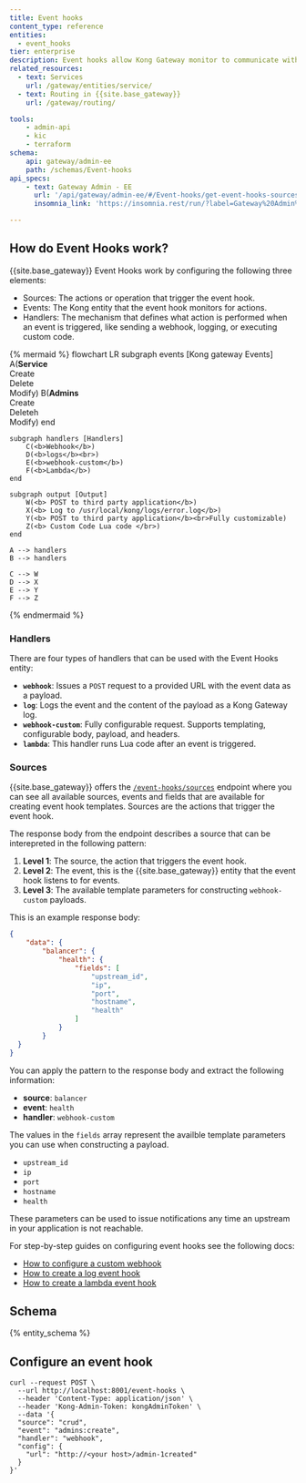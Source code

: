 ```yaml
---
title: Event hooks
content_type: reference
entities:
  - event_hooks
tier: enterprise
description: Event hooks allow Kong Gateway monitor to communicate with target services or resources, notifying the target resource that an event was triggered. 
related_resources:
  - text: Services
    url: /gateway/entities/service/
  - text: Routing in {{site.base_gateway}}
    url: /gateway/routing/

tools:
    - admin-api
    - kic
    - terraform
schema:
    api: gateway/admin-ee
    path: /schemas/Event-hooks
api_specs:
    - text: Gateway Admin - EE
      url: '/api/gateway/admin-ee/#/Event-hooks/get-event-hooks-sources'
      insomnia_link: 'https://insomnia.rest/run/?label=Gateway%20Admin%20Enterprise%20API&uri=https%3A%2F%2Fraw.githubusercontent.com%2FKong%2Fdeveloper.konghq.com%2Fmain%2Fapi-specs%2FGateway-EE%2Flatest%2Fkong-ee.yaml'

---
```



## How do Event Hooks work?

{{site.base_gateway}} Event Hooks work by configuring the following three elements: 

* Sources: The actions or operation that trigger the event hook.
* Events: The Kong entity that the event hook monitors for actions.
* Handlers: The mechanism that defines what action is performed when an event is triggered, like sending a webhook, logging, or executing custom code.

{% mermaid %}
flowchart LR
    subgraph events [Kong gateway Events]
        A(<b>Service</b><br>Create<br>Delete<br>Modify)
        B(<b>Admins</b><br>Create<br>Deleteh<br>Modify)
    end 

    subgraph handlers [Handlers]
        C(<b>Webhook</b>)
        D(<b>logs</b><br>)
        E(<b>webhook-custom</b>)
        F(<b>Lambda</b>)
    end

    subgraph output [Output]
        W(<b> POST to third party application</b>)
        X(<b> Log to /usr/local/kong/logs/error.log</b>)
        Y(<b> POST to third party application</b><br>Fully customizable)
        Z(<b> Custom Code Lua code </br>)
    end
    
    A --> handlers
    B --> handlers

    C --> W
    D --> X
    E --> Y
    F --> Z 
{% endmermaid %}

### Handlers

There are four types of handlers that can be used with the Event Hooks entity: 

* **`webhook`**: Issues a `POST` request to a provided URL with the event data as a payload. 
* **`log`**: Logs the event and the content of the payload as a Kong Gateway log.
* **`webhook-custom`**: Fully configurable request. Supports templating, configurable body, payload, and headers. 
* **`lambda`**: This handler runs Lua code after an event is triggered.

### Sources

{{site.base_gateway}} offers the [`/event-hooks/sources`](/api/gateway/admin-ee/#/Event-hooks/get-event-hooks-sources) endpoint where you can see all available sources, events and fields that are available for creating event hook templates. Sources are the actions that trigger the event hook.



The response body from the endpoint describes a source that can be interepreted in the following pattern: 

1. **Level 1**: The source, the action that triggers the event hook.
2. **Level 2**: The event, this is the {{site.base_gateway}} entity that the event hook listens to for events.
3. **Level 3**: The available template parameters for constructing `webhook-custom` payloads. 

This is an example response body: 


```json
{
	"data": {
		"balancer": {
			"health": {
				"fields": [
					"upstream_id",
					"ip",
					"port",
					"hostname",
					"health"
				]
			}
		}
  }
}
```

You can apply the pattern to the response body and extract the following information: 

* **source**: `balancer`
* **event**: `health`
* **handler**: `webhook-custom`

The values in the `fields` array represent the availble template parameters you can use when constructing a payload.

* `upstream_id`
* `ip`
* `port`
* `hostname`
* `health`

These parameters can be used to issue notifications any time an upstream in your application is not reachable. 

For step-by-step guides on configuring event hooks see the following docs: 

* [How to configure a custom webhook](/how-to/create-a-custom-webhook)
* [How to create a log event hook](/how-to/create-a-log-event-hook)
* [How to create a lambda event hook](/how-to-create-a-lambda-event-hook)




## Schema

{% entity_schema %}



## Configure an event hook


    curl --request POST \
      --url http://localhost:8001/event-hooks \
      --header 'Content-Type: application/json' \
      --header 'Kong-Admin-Token: kongAdminToken' \
      --data '{
      "source": "crud",
      "event": "admins:create",
      "handler": "webhook",
      "config": {
        "url": "http://<your host>/admin-1created"
      }
    }'
